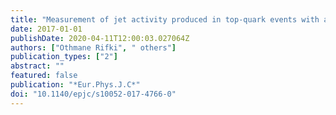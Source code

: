 ```yaml
---
title: "Measurement of jet activity produced in top-quark events with an electron, a muon and two $b$-tagged jets in the final state in $pp$ collisions at $sqrts=13$ TeV with the ATLAS detector"
date: 2017-01-01
publishDate: 2020-04-11T12:00:03.027064Z
authors: ["Othmane Rifki", " others"]
publication_types: ["2"]
abstract: ""
featured: false
publication: "*Eur.Phys.J.C*"
doi: "10.1140/epjc/s10052-017-4766-0"
---
```


